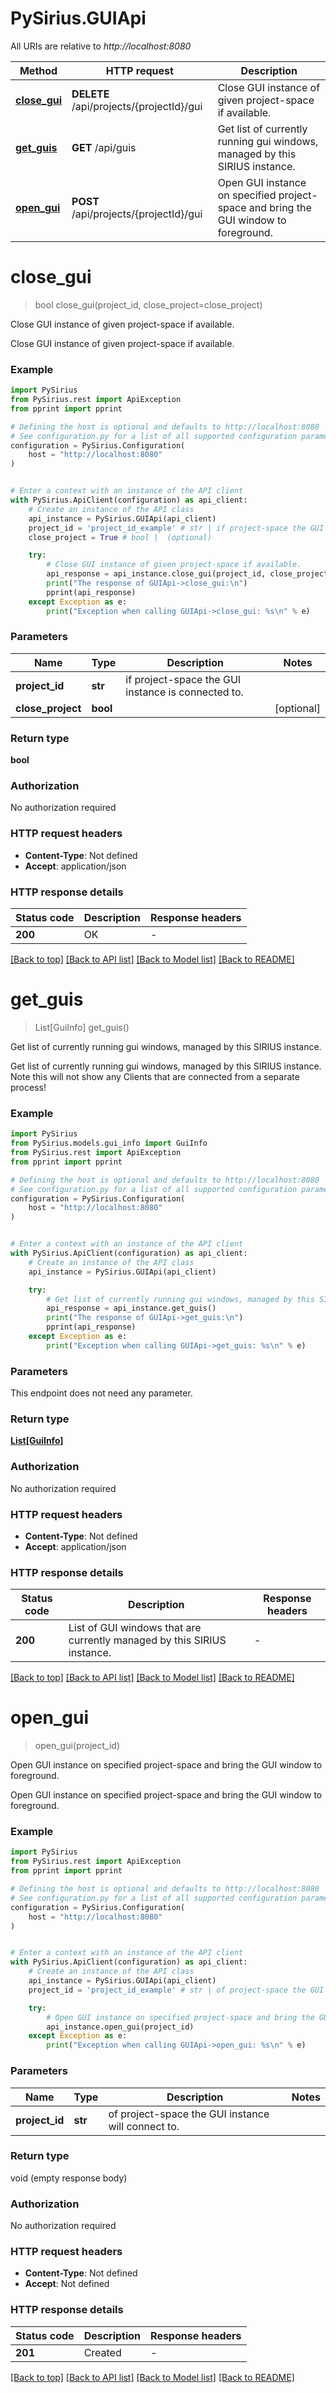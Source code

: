 # PySirius.GUIApi

All URIs are relative to *http://localhost:8080*

Method | HTTP request | Description
------------- | ------------- | -------------
[**close_gui**](GUIApi.md#close_gui) | **DELETE** /api/projects/{projectId}/gui | Close GUI instance of given project-space if available.
[**get_guis**](GUIApi.md#get_guis) | **GET** /api/guis | Get list of currently running gui windows, managed by this SIRIUS instance.
[**open_gui**](GUIApi.md#open_gui) | **POST** /api/projects/{projectId}/gui | Open GUI instance on specified project-space and bring the GUI window to foreground.


# **close_gui**
> bool close_gui(project_id, close_project=close_project)

Close GUI instance of given project-space if available.

Close GUI instance of given project-space if available.

### Example


```python
import PySirius
from PySirius.rest import ApiException
from pprint import pprint

# Defining the host is optional and defaults to http://localhost:8080
# See configuration.py for a list of all supported configuration parameters.
configuration = PySirius.Configuration(
    host = "http://localhost:8080"
)


# Enter a context with an instance of the API client
with PySirius.ApiClient(configuration) as api_client:
    # Create an instance of the API class
    api_instance = PySirius.GUIApi(api_client)
    project_id = 'project_id_example' # str | if project-space the GUI instance is connected to.
    close_project = True # bool |  (optional)

    try:
        # Close GUI instance of given project-space if available.
        api_response = api_instance.close_gui(project_id, close_project=close_project)
        print("The response of GUIApi->close_gui:\n")
        pprint(api_response)
    except Exception as e:
        print("Exception when calling GUIApi->close_gui: %s\n" % e)
```



### Parameters


Name | Type | Description  | Notes
------------- | ------------- | ------------- | -------------
 **project_id** | **str**| if project-space the GUI instance is connected to. | 
 **close_project** | **bool**|  | [optional] 

### Return type

**bool**

### Authorization

No authorization required

### HTTP request headers

 - **Content-Type**: Not defined
 - **Accept**: application/json

### HTTP response details

| Status code | Description | Response headers |
|-------------|-------------|------------------|
**200** | OK |  -  |

[[Back to top]](#) [[Back to API list]](../README.md#documentation-for-api-endpoints) [[Back to Model list]](../README.md#documentation-for-models) [[Back to README]](../README.md)

# **get_guis**
> List[GuiInfo] get_guis()

Get list of currently running gui windows, managed by this SIRIUS instance.

Get list of currently running gui windows, managed by this SIRIUS instance.  Note this will not show any Clients that are connected from a separate process!

### Example


```python
import PySirius
from PySirius.models.gui_info import GuiInfo
from PySirius.rest import ApiException
from pprint import pprint

# Defining the host is optional and defaults to http://localhost:8080
# See configuration.py for a list of all supported configuration parameters.
configuration = PySirius.Configuration(
    host = "http://localhost:8080"
)


# Enter a context with an instance of the API client
with PySirius.ApiClient(configuration) as api_client:
    # Create an instance of the API class
    api_instance = PySirius.GUIApi(api_client)

    try:
        # Get list of currently running gui windows, managed by this SIRIUS instance.
        api_response = api_instance.get_guis()
        print("The response of GUIApi->get_guis:\n")
        pprint(api_response)
    except Exception as e:
        print("Exception when calling GUIApi->get_guis: %s\n" % e)
```



### Parameters

This endpoint does not need any parameter.

### Return type

[**List[GuiInfo]**](GuiInfo.md)

### Authorization

No authorization required

### HTTP request headers

 - **Content-Type**: Not defined
 - **Accept**: application/json

### HTTP response details

| Status code | Description | Response headers |
|-------------|-------------|------------------|
**200** | List of GUI windows that are currently managed by this SIRIUS instance. |  -  |

[[Back to top]](#) [[Back to API list]](../README.md#documentation-for-api-endpoints) [[Back to Model list]](../README.md#documentation-for-models) [[Back to README]](../README.md)

# **open_gui**
> open_gui(project_id)

Open GUI instance on specified project-space and bring the GUI window to foreground.

Open GUI instance on specified project-space and bring the GUI window to foreground.

### Example


```python
import PySirius
from PySirius.rest import ApiException
from pprint import pprint

# Defining the host is optional and defaults to http://localhost:8080
# See configuration.py for a list of all supported configuration parameters.
configuration = PySirius.Configuration(
    host = "http://localhost:8080"
)


# Enter a context with an instance of the API client
with PySirius.ApiClient(configuration) as api_client:
    # Create an instance of the API class
    api_instance = PySirius.GUIApi(api_client)
    project_id = 'project_id_example' # str | of project-space the GUI instance will connect to.

    try:
        # Open GUI instance on specified project-space and bring the GUI window to foreground.
        api_instance.open_gui(project_id)
    except Exception as e:
        print("Exception when calling GUIApi->open_gui: %s\n" % e)
```



### Parameters


Name | Type | Description  | Notes
------------- | ------------- | ------------- | -------------
 **project_id** | **str**| of project-space the GUI instance will connect to. | 

### Return type

void (empty response body)

### Authorization

No authorization required

### HTTP request headers

 - **Content-Type**: Not defined
 - **Accept**: Not defined

### HTTP response details

| Status code | Description | Response headers |
|-------------|-------------|------------------|
**201** | Created |  -  |

[[Back to top]](#) [[Back to API list]](../README.md#documentation-for-api-endpoints) [[Back to Model list]](../README.md#documentation-for-models) [[Back to README]](../README.md)

